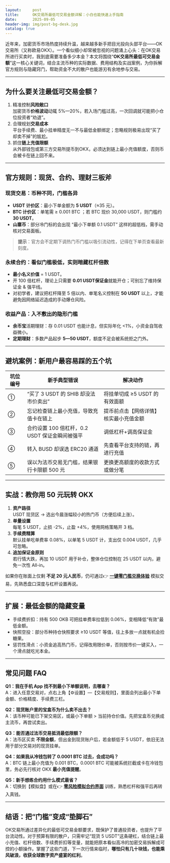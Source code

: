 ```yaml
---
layout:     post
title:      OK交易所最低可交易金额详解：小白也能快速上手指南
date:       2025-09-05
header-img: img/post-bg-desk.jpg
catalog: true
---
```


近年来，加密货币市场热度持续升温，越来越多新手把目光投向头部平台——OK交易所（又称欧易OKX）。一个看似细小却常被忽视的问题涌上心头：在OK交易所进行买卖时，我到底需要准备多少本金？本文将围绕“**OK交易所最低可交易金额**”这一核心关键词，结合主流币种的实际数据、费用结构及实战案例，为你拆解官方规则与隐藏窍门，帮助资金不大的散户也能游刃有余地参与交易。

---

## 为什么要关注最低可交易金额？

1. 精准控制**风险敞口**  
   加密货币**价格波动**动辄 5%—20%，若入场门槛过高，一次回调就可能把小仓位投资者“劝退”。  
2. 合理规划**交易成本**  
   平台手续费、最小挂单精度无一不与最低金额绑定；忽略规则极易出现“买了却卖不掉”的尴尬。  
3. 抓住**链上充值限额**  
   从外部钱包或第三方交易所提币到OKX，必须达到链上最小充值额度，否则币会被卡在链上回不来。

---

## 官方规则：现货、合约、理财三板斧

### 现货交易：币种不同，门槛各异  
- **USDT 计价区**：最小下单金额为 **5 USDT**（≈35 元）。  
- **BTC 计价区**：单笔需 ≥ 0.001 BTC ；若 BTC 现价 30,000 USDT，则门槛约 **30 USDT**。  
- **山寨币**：部分冷门标的会出现 “最小下单额 0.1 USDT” 这样的超低档，需手动核对交易面板。

> **提示**：官方会不定期下调热门币门槛以吸引流动性，记得在下单页查看最新刻度。

### 永续合约：看似门槛极低，实则暗藏杠杆倍数  
- **最小名义价值** = 1 USDT。  
- 开 100 倍杠杆，理论上只需要 **0.01 USDT保证金**就能开仓；可别忘了维持保证金 & 强平线。  
- 对初学者，建议把杠杆降至 5 倍以内、单笔名义控制在 **50 USDT** 以上，才能避免因网络延迟造成的手动爆仓风险。

### 收益产品：入不敷出的隐形门槛  
- **余币宝**活期理财：存 0.01 USDT 也能计息，但实际年化 <1%，小资金自驾收益微小。  
- **定期理财**：多数产品起步 **5—50 USDT**，额度不足会被系统拒之门外。

---

## 避坑案例：新用户最容易踩的五个坑

| 坑位编号 | 新手典型错误 | 解决动作 |
|---------|---------------|----------|
| ① | “买了 3 USDT 的 SHIB 却没法市价卖出” | 将挂单切成 ≥5 USDT 的有效面额 |
| ② | 忘记检查链上最小充值，导致充值卡在链上 | 提币前点击【网络详情】核实最小充值金额 |
| ③ | 合约设置 100 倍杠杆，0.2 USDT 保证金瞬间被强平 | 调低杠杆+调高保证金 |
| ④ | 转入 BUSD 却误选 ERC20 通道 | 先查看平台支持的链，再进行充值 |
| ⑤ | 误以为法币交易无门槛，结果银行卡限额 500 元 | 更换更高额度的收款方式或做分笔 |

---

## 实战：教你用 50 元玩转 OKX

1. **资产路径**  
   USDT 现货区 → 选出今晨涨幅较小的热门币（方便后续上涨）。  
2. **单量设置**  
   每笔 5 USDT，止损 -2%，止盈 +4%，使用网格策略开 3 档。  
3. **手续费精算**  
   默认挂单吃单费率 0.08%，以单笔 5 USDT 计，支出仅 0.004 USDT，几乎可忽略。  
4. **追加保证金原则**  
   若行情大跌，再加 10 USDT 用于补仓，整体仓位控制在 25 USDT 以内，避免一次性 All-in。

如果你在账面上仅剩 **不足 20 元人民币**，仍可通过👉 [**一键零门槛兑换体验**](https://okxdog.com/) 模拟交易，先熟悉盘口深度与杠杆设置再说。

---

## 扩展：最低金额的隐藏变量

- 手续费折扣：持有 500 OKB 可把挂单费率拉低到 0.06%，变相降低“有效”最低金额。  
- 快照空投：部分币种持仓快照要求 ≥10 USDT 等值，往上多放一点就有机会捡糖果。  
- 惩罚性滑点：小资金追高热门币，记得改用限价单，否则按市价一键买入，一个滑点就吃光本金。

---

## 常见问题 FAQ

**Q1：我在手机 App 找不到最小下单额说明，去哪查？**  
A：进入任意交易对，点右上角【⚙设置】—【交易规则】，里面会列出最小下单金额、价格精度、手续费三栏。

**Q2：现货账户里的宝盒币为什么卖不出去？**  
A：该币种可能已下架交易区，或最小下单额 > 当前持仓价值。先把宝盒币兑换成主流币，再尝试卖出。

**Q3：能否通过法币交易抵消最低限额？**  
A：法币区买卖 **不限金额**，但出金到现货账户后，若金额低于 5 USDT，依旧无法用于部分交易对的现货挂单。

**Q4：如果我从冷钱包转了 0.0001 BTC 过去，会成功吗？**  
A：BTC 链上最小充值为 0.001 BTC，0.0001 BTC 可能被系统拦截或卡在冷钱包里，务必先行核对 OKX **最小充值提醒**。

**Q5：新手想练合约用什么模式最省？**  
A：切换到【模拟盘】或在👉 [**零风险模拟合约界面**](https://okxdog.com/) 训练，熟悉杠杆和强平后再转入真钱。

---

## 结语：把“门槛”变成“垫脚石”

OK交易所通过差异化的最低可交易金额要求，既保护了普通投资者，也提升了平台流动性。对于预算有限的散户，只需牢记“现货 5 USDT”这条硬杠，结合链上最小充值、杠杆倍数、手续费折扣等变量，就能把原本看似高冷的加密交易拆解成可控的小额操作。掌握了这些门道，下一次行情来临时，**哪怕只有几十块钱，也能乘风破浪，收获全球数字资产盛宴的红利**。
